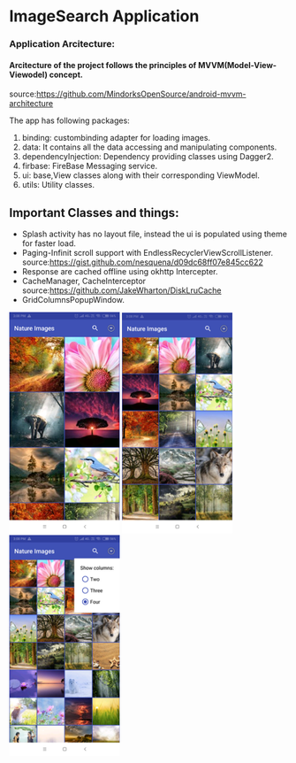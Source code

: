 # ImageSearch Application 
### Application Arcitecture:
#### Arcitecture of the project follows the principles of MVVM(Model-View-Viewodel) concept.
source:https://github.com/MindorksOpenSource/android-mvvm-architecture

The app has following packages:
1. binding: custombinding adapter for loading images.
2. data: It contains all the data accessing and manipulating components.
3. dependencyInjection: Dependency providing classes using Dagger2.
4. firbase: FireBase Messaging service.
5. ui: base,View classes along with their corresponding ViewModel.
6. utils: Utility classes.

## Important Classes and things:
* Splash activity has no layout file, instead the ui is populated using theme for faster load.
* Paging-Infinit scroll support with EndlessRecyclerViewScrollListener.
  source:https://gist.github.com/nesquena/d09dc68ff07e845cc622
* Response are cached offline using okhttp Intercepter.
* CacheManager, CacheInterceptor
 source:https://github.com/JakeWharton/DiskLruCache
* GridColumnsPopupWindow.

<img src="https://github.com/Dhananjay57/ImageSearch/blob/master/screenshot/Screenshot_2018-12-16-15-08-16-176_com.imagesearch.png" width="200" style="max-width:100%;">
<img src="https://github.com/Dhananjay57/ImageSearch/blob/master/screenshot/Screenshot_2018-12-16-15-08-38-846_com.imagesearch.png" width="200" style="max-width:100%;">
<img src="https://github.com/Dhananjay57/ImageSearch/blob/master/screenshot/Screenshot_2018-12-16-15-08-54-663_com.imagesearch.png" width="200" style="max-width:100%;"></br></br>

